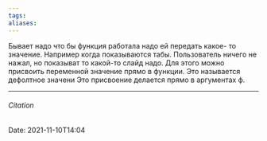 ```yaml
---
tags: 
aliases: 
---
```

Бывает надо что бы функция работала надо ей передать какое- то значение. Например когда показываются табы. Пользователь ничего не нажал,  но показыват то какой-то слайд надо. 
Для этого можно присвоить переменной значение прямо в функции. Это называется дефолтное значени Это присвоение делается прямо в аргументах ф.


---
###### Citation
Date: 2021-11-10T14:04

